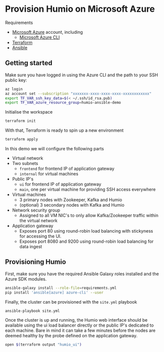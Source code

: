 # Provision Humio on Microsoft Azure

Requirements
* [Microsoft Azure](https://portal.azure.com) account, including
  * [Microsoft Azure CLI](https://github.com/Azure/azure-cli)
* [Terraform](https://www.terraform.io/intro/getting-started/install.html)
* [Ansible](https://docs.ansible.com/ansible/2.8/installation_guide/intro_installation.html)

## Getting started

Make sure you have logged in using the Azure CLI and the path to your SSH public key:

```bash
az login
az account set --subscription "xxxxxxx-xxxx-xxxx-xxxx-xxxxxxxxxxxx"
export TF_VAR_ssh_key_data=$(< ~/.ssh/id_rsa.pub)
export TF_VAR_azure_resource_group=humio-ansible-demo
```

Initialise the workspace

```bash
terraform init
```

With that, Terraform is ready to spin up a new environment

```bash
terraform apply
```

In this demo we will configure the following parts
* Virtual network
* Two subnets
  * `frontend` for frontend IP of application gateway
  * `internal` for virtual machines
* Public IP's
  * `ui` for frontend IP of application gateway
  * `main`, one per virtual machine for providing SSH access everywhere
* Virtual machines
  * 3 primary nodes with Zookeeper, Kafka and Humio
  * (optional) 3 secondary nodes with Kafka and Humio
* Network security group
  * Assigned to all VM NIC's to only allow Kafka/Zookeeper traffic within the virtual network
* Application gateway
  * Exposes port 80 using round-robin load balancing with stickyness for accessing the UI.
  * Exposes port 8080 and 9200 using round-robin load balancing for data ingest

## Provisioning Humio

First, make sure you have the required Ansible Galaxy roles installed and the Azure SDK modules.

```bash
ansible-galaxy install --role-file=requirements.yml
pip install 'ansible[azure] azure-cli' --user
```

Finally, the cluster can be provisioned with the `site.yml` playbook

```bash
ansible-playbook site.yml
```

Once the cluster is up and running, the Humio web interface should be available using the ui load balancer directly or the public IP's dedicated to each machine. Bare in mind it can take a few minutes before the nodes are deemed healthy by the probe defined on the application gateway.

```bash
open $(terraform output "humio_ui")
```
